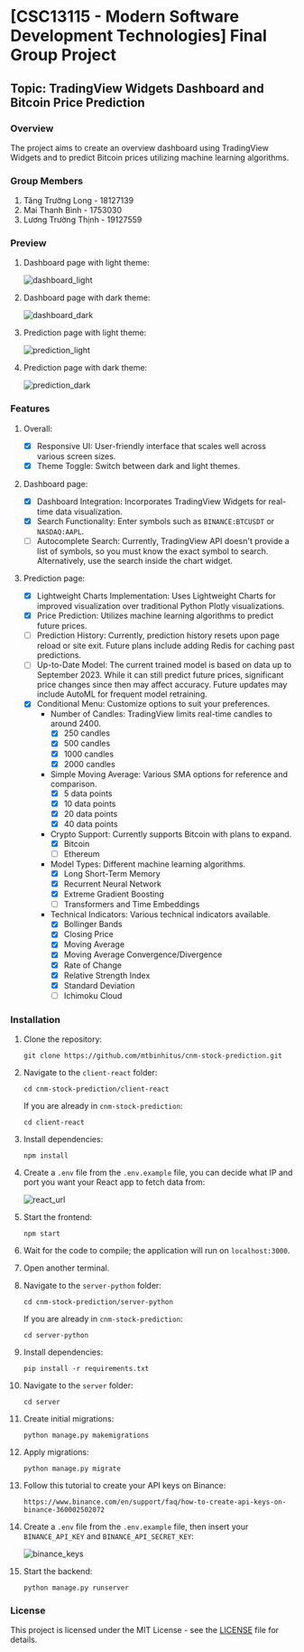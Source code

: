 # [CSC13115 - Modern Software Development Technologies] Final Group Project

## Topic: TradingView Widgets Dashboard and Bitcoin Price Prediction

### Overview

The project aims to create an overview dashboard using TradingView Widgets and to predict Bitcoin prices utilizing machine learning algorithms.

### Group Members

1. Tăng Trường Long - 18127139
2. Mai Thanh Bình - 1753030
3. Lương Trường Thịnh - 19127559

### Preview

1. Dashboard page with light theme:

   ![dashboard_light](images/dashboard_light.png)

2. Dashboard page with dark theme:

   ![dashboard_dark](images/dashboard_dark.png)

3. Prediction page with light theme:

   ![prediction_light](images/prediction_light.png)

4. Prediction page with dark theme:

   ![prediction_dark](images/prediction_dark.png)

### Features

1. Overall:

   - [x] Responsive UI: User-friendly interface that scales well across various screen sizes.
   - [x] Theme Toggle: Switch between dark and light themes.

2. Dashboard page:

   - [x] Dashboard Integration: Incorporates TradingView Widgets for real-time data visualization.
   - [x] Search Functionality: Enter symbols such as `BINANCE:BTCUSDT` or `NASDAQ:AAPL`.
   - [ ] Autocomplete Search: Currently, TradingView API doesn't provide a list of symbols, so you must know the exact symbol to search. Alternatively, use the search inside the chart widget.

3. Prediction page:

   - [x] Lightweight Charts Implementation: Uses Lightweight Charts for improved visualization over traditional Python Plotly visualizations.
   - [x] Price Prediction: Utilizes machine learning algorithms to predict future prices.
   - [ ] Prediction History: Currently, prediction history resets upon page reload or site exit. Future plans include adding Redis for caching past predictions.
   - [ ] Up-to-Date Model: The current trained model is based on data up to September 2023. While it can still predict future prices, significant price changes since then may affect accuracy. Future updates may include AutoML for frequent model retraining.
   - [x] Conditional Menu: Customize options to suit your preferences.
     - Number of Candles: TradingView limits real-time candles to around 2400.
       - [x] 250 candles
       - [x] 500 candles
       - [x] 1000 candles
       - [x] 2000 candles
     - Simple Moving Average: Various SMA options for reference and comparison.
       - [x] 5 data points
       - [x] 10 data points
       - [x] 20 data points
       - [x] 40 data points
     - Crypto Support: Currently supports Bitcoin with plans to expand.
       - [x] Bitcoin
       - [ ] Ethereum
     - Model Types: Different machine learning algorithms.
       - [x] Long Short-Term Memory
       - [x] Recurrent Neural Network
       - [x] Extreme Gradient Boosting
       - [ ] Transformers and Time Embeddings
     - Technical Indicators: Various technical indicators available.
       - [x] Bollinger Bands
       - [x] Closing Price
       - [x] Moving Average
       - [x] Moving Average Convergence/Divergence
       - [x] Rate of Change
       - [x] Relative Strength Index
       - [x] Standard Deviation
       - [ ] Ichimoku Cloud

### Installation

1. Clone the repository:

   ```
   git clone https://github.com/mtbinhitus/cnm-stock-prediction.git
   ```

2. Navigate to the `client-react` folder:

   ```
   cd cnm-stock-prediction/client-react
   ```

   If you are already in `cnm-stock-prediction`:

   ```
   cd client-react
   ```

3. Install dependencies:

   ```
   npm install
   ```

4. Create a `.env` file from the `.env.example` file, you can decide what IP and port you want your React app to fetch data from:

   ![react_url](images/react_url.png)

5. Start the frontend:

   ```
   npm start
   ```

6. Wait for the code to compile; the application will run on `localhost:3000`.

7. Open another terminal.

8. Navigate to the `server-python` folder:

   ```
   cd cnm-stock-prediction/server-python
   ```

   If you are already in `cnm-stock-prediction`:

   ```
   cd server-python
   ```

9. Install dependencies:

   ```
   pip install -r requirements.txt
   ```

10. Navigate to the `server` folder:

    ```
    cd server
    ```

11. Create initial migrations:

    ```
    python manage.py makemigrations
    ```

12. Apply migrations:

    ```
    python manage.py migrate
    ```

13. Follow this tutorial to create your API keys on Binance:

    ```
    https://www.binance.com/en/support/faq/how-to-create-api-keys-on-binance-360002502072
    ```

14. Create a `.env` file from the `.env.example` file, then insert your `BINANCE_API_KEY` and `BINANCE_API_SECRET_KEY`:

    ![binance_keys](images/binance_key.png)

15. Start the backend:

    ```
    python manage.py runserver
    ```

### License

This project is licensed under the MIT License - see the [LICENSE](LICENSE) file for details.
